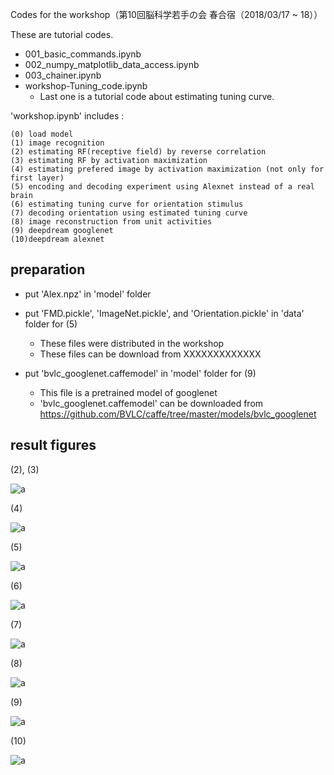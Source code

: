 Codes for the workshop（第10回脳科学若手の会 春合宿（2018/03/17 ~ 18））

These are tutorial codes.
	
*  001_basic_commands.ipynb
*  002_numpy_matplotlib_data_access.ipynb
*  003_chainer.ipynb
*  workshop-Tuning_code.ipynb
   *  Last one is a tutorial code about estimating tuning curve.

'workshop.ipynb' includes :

    (0) load model
    (1) image recognition
    (2) estimating RF(receptive field) by reverse correlation
    (3) estimating RF by activation maximization
    (4) estimating prefered image by activation maximization (not only for first layer)
    (5) encoding and decoding experiment using Alexnet instead of a real brain
    (6) estimating tuning curve for orientation stimulus
    (7) decoding orientation using estimated tuning curve
    (8) image reconstruction from unit activities
    (9) deepdream googlenet
    (10)deepdream alexnet

## preparation

*   put 'Alex.npz' in 'model' folder
*   put 'FMD.pickle', 'ImageNet.pickle', and 'Orientation.pickle' in 'data' folder for (5)

	*   These files were distributed in the workshop
	*   These files can be download from XXXXXXXXXXXXX

*   put 'bvlc_googlenet.caffemodel' in 'model' folder for (9)

	*   This file is a pretrained model of googlenet
	*   'bvlc_googlenet.caffemodel' can be downloaded from https://github.com/BVLC/caffe/tree/master/models/bvlc_googlenet


## result figures

(2), (3)

<img src="https://github.com/mrkmakr/workshop/blob/master/fig/RF_rc_am.png" alt="a" title="a">

(4)

<img src="https://github.com/mrkmakr/workshop/blob/master/fig/activation_maximization.png" alt="a" title="a">

(5)

<img src="https://github.com/mrkmakr/workshop/blob/master/fig/enc_dec_acc.png" alt="a" title="a">

(6)

<img src="https://github.com/mrkmakr/workshop/blob/master/fig/tuning_curve_and_weight.png" alt="a" title="a">

(7)

<img src="https://github.com/mrkmakr/workshop/blob/master/fig/orientation_decoding.png" alt="a" title="a">

(8)

<img src="https://github.com/mrkmakr/workshop/blob/master/fig/icnn.png" alt="a" title="a">

(9)

<img src="https://github.com/mrkmakr/workshop/blob/master/fig/dream_google.png" alt="a" title="a">

(10)

<img src="https://github.com/mrkmakr/workshop/blob/master/fig/dream_alex.png" alt="a" title="a">
